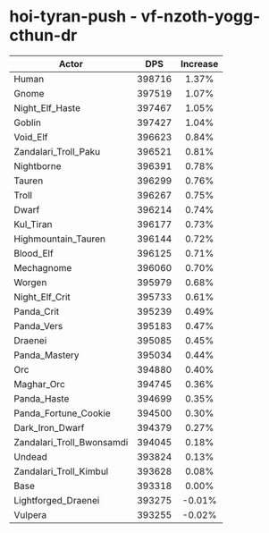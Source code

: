 # hoi-tyran-push - vf-nzoth-yogg-cthun-dr
| Actor | DPS | Increase |
|---|:---:|:---:|
|Human|398716|1.37%|
|Gnome|397519|1.07%|
|Night_Elf_Haste|397467|1.05%|
|Goblin|397427|1.04%|
|Void_Elf|396623|0.84%|
|Zandalari_Troll_Paku|396521|0.81%|
|Nightborne|396391|0.78%|
|Tauren|396299|0.76%|
|Troll|396267|0.75%|
|Dwarf|396214|0.74%|
|Kul_Tiran|396177|0.73%|
|Highmountain_Tauren|396144|0.72%|
|Blood_Elf|396125|0.71%|
|Mechagnome|396060|0.70%|
|Worgen|395979|0.68%|
|Night_Elf_Crit|395733|0.61%|
|Panda_Crit|395239|0.49%|
|Panda_Vers|395183|0.47%|
|Draenei|395085|0.45%|
|Panda_Mastery|395034|0.44%|
|Orc|394880|0.40%|
|Maghar_Orc|394745|0.36%|
|Panda_Haste|394699|0.35%|
|Panda_Fortune_Cookie|394500|0.30%|
|Dark_Iron_Dwarf|394379|0.27%|
|Zandalari_Troll_Bwonsamdi|394045|0.18%|
|Undead|393824|0.13%|
|Zandalari_Troll_Kimbul|393628|0.08%|
|Base|393318|0.00%|
|Lightforged_Draenei|393275|-0.01%|
|Vulpera|393255|-0.02%|
